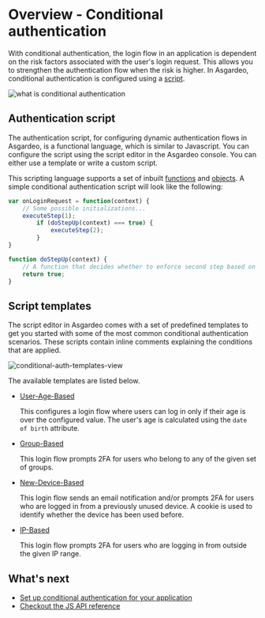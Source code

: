 # Overview - Conditional authentication

With conditional authentication, the login flow in an application is dependent on the risk factors associated with the user's login request.
This allows you to strengthen the authentication flow when the risk is higher. In Asgardeo, conditional authentication is configured using a [script](#authentication-script).

<img class="borderless-img" :src="$withBase('/assets/img/guides/conditional-auth/conditional-auth-intro.png')" alt="what is conditional authentication">

## Authentication script

The authentication script, for configuring dynamic authentication flows in Asgardeo, is a functional language, which is similar to Javascript. You can configure the script using the script editor in the Asgardeo console. You can either use a template or write a custom script.

This scripting language supports a set of inbuilt [functions](./api-reference#utility-functions) and [objects](./api-reference#object-reference). A simple conditional authentication script will look like the following:

```js
var onLoginRequest = function(context) {
    // Some possible initializations...
    executeStep(1);
        if (doStepUp(context) === true) { 
            executeStep(2);
        }
}

function doStepUp(context) {
    // A function that decides whether to enforce second step based on the request context.
    return true;
}
```

## Script templates

The script editor in Asgardeo comes with a set of predefined templates to get you started with some of the most common conditional authentication scenarios. These scripts contain inline comments explaining the conditions that are applied.

<img :src="$withBase('/assets/img/guides/conditional-auth/conditional-auth-templates.png')" alt="conditional-auth-templates-view"><br>

<!--
You can define scripts that can consider the following evaluation criteria:

- User attributes
- User behavior
- Authentication Request Attributes
- Application attributes

You can define dynamic authentication flows that can perform actions similar to the following:

- Control the authentication step selection
- Change user attributes
- Send email notifications
- Redirect users to an error page etc. 

We will discuss the scenario that the template covers, the prerequisites, the
required parameters, the default authentication steps, and how you can try out the behavior of this template.
-->

The available templates are listed below.

* [User-Age-Based](./user-age-based-template/)

  This configures a login flow where users can log in only if their age is over the configured value. The user's age is calculated using the
  `date of birth` attribute.

* [Group-Based](./group-based-template/)

  This login flow prompts 2FA for users who belong to any of the given set of groups.

* [New-Device-Based](./new-device-based-template/)

  This login flow sends an email notification and/or prompts 2FA for users who are logged in from a previously unused device. A cookie is used to identify whether the device has been used before.

* [IP-Based](./ip-based-template/)

  This login flow prompts 2FA for users who are logging in from outside the given IP range.

## What's next
* [Set up conditional authentication for your application](./configure-conditional-auth)
* [Checkout the JS API reference](./api-reference)